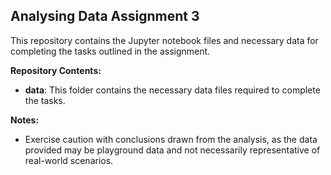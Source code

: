 ## Analysing Data Assignment 3

This repository contains the Jupyter notebook files and necessary data for completing the tasks outlined in the assignment.

**Repository Contents:**

- **data**: This folder contains the necessary data files required to complete the tasks.

**Notes:**

- Exercise caution with conclusions drawn from the analysis, as the data provided may be playground data and not necessarily representative of real-world scenarios.
